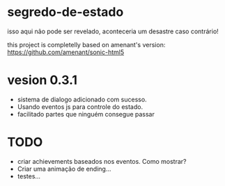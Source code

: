 # segredo-de-estado
isso aqui não pode ser revelado, aconteceria um desastre caso contrário!

this project is completelly based on amenant's version: https://github.com/amenant/sonic-html5

# vesion 0.3.1
- sistema de dialogo adicionado com sucesso. 
- Usando eventos js para controle do estado.
- facilitado partes que ninguém consegue passar
# TODO
- criar achievements baseados nos eventos. Como mostrar?
- Criar uma animação de ending...
- testes...
